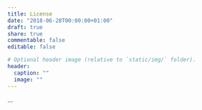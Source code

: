 ```yaml
---
title: License
date: "2018-06-28T00:00:00+01:00"
draft: true
share: true
commentable: false
editable: false

# Optional header image (relative to `static/img/` folder).
header:
  caption: ""
  image: ""
---
```

...
